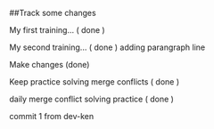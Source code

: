 ##Track some changes

My first training... ( done )

My second training... ( done )
    adding parangraph line

Make changes (done)

Keep practice solving merge conflicts ( done )

daily merge conflict solving practice ( done )

commit 1 from dev-ken
